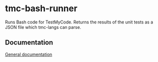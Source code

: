# tmc-bash-runner

Runs Bash code for TestMyCode. Returns the results of the unit tests as a JSON file which tmc-langs can parse.

## Documentation

[General documentation](https://github.com/tmc-bash/tmc-bash)